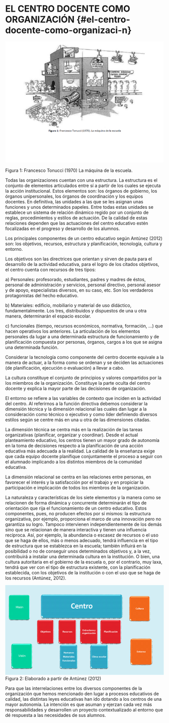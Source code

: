 # EL CENTRO DOCENTE COMO ORGANIZACIÓN {#el-centro-docente-como-organizaci-n}

![](/images/image4.png)

Figura 1: Francesco Tonucci (1970) La máquina de la escuela.

Todas las organizaciones cuentan con una estructura. La estructura es el conjunto de elementos articulados entre sí a partir de los cuales se ejecuta la acción institucional. Estos elementos son: los órganos de gobierno, los órganos unipersonales, los órganos de coordinación y los equipos docentes. En definitiva, las unidades a las que se les asignan unas funciones y unos determinados papeles. Entre todas estas unidades se establece un sistema de relación dinámico regido por un conjunto de reglas, procedimientos y estilos de actuación. De la calidad de estas relaciones dependen que las actuaciones del centro educativo estén focalizadas en el progreso y desarrollo de los alumnos.

Los principales componentes de un centro educativo  según Antúnez (2012) son: los objetivos, recursos, estructura y planificación, tecnología, cultura y entorno.

Los objetivos son las directrices que orientan y sirven de pauta para el desarrollo de la actividad educativa, para el logro de los citados objetivos, el centro cuenta con recursos de tres tipos:

a) Personales: profesorado, estudiantes, padres y madres de éstos, personal de administración y servicios, personal directivo, personal asesor y de apoyo, especialistas diversos, en su caso, etc. Son los verdaderos  protagonistas del hecho educativo.

 b) Materiales: edificio, mobiliario y material de uso didáctico, fundamentalmente. Los tres, distribuidos y dispuestos de una u otra manera, determinarán el espacio escolar.

c) funcionales (tiempo, recursos económicos, normativa, formación, …) que hacen operativos los anteriores. La articulación de los elementos personales da lugar a una determinada estructura de funcionamiento y de planificación compuesta por personas, órganos, cargos a los que se asigna una determinada función.

Considerar la tecnología como componente del centro docente equivale a la manera de actuar, a la forma como se ordenan y se deciden las actuaciones (de planificación, ejecución o evaluación) a llevar a cabo.

La cultura constituye el conjunto de principios y valores compartidos por la los miembros de la organización. Constituye la parte oculta del centro docente y explica la mayor parte de las decisiones de organización.

El entorno se refiere a las variables de contexto que inciden en la actividad del centro. Al referirnos a la función directiva debemos considerar la dimensión técnica y la dimensión relacional las cuales dan lugar a la consideración como técnico o ejecutivo y como líder definiendo diversos estilos según se centre más en una u otra de las dimensiones citadas.

La dimensión técnica se centra más en la realización de las tareas organizativas (planificar, organizar y coordinar). Desde el actual planteamiento educativo, los centros tienen un mayor grado de autonomía en la toma de decisiones respecto a la planificación de una acción educativa más adecuada a la realidad. La calidad de la enseñanza exige que cada equipo docente planifique conjuntamente el proceso a seguir con el alumnado implicando a los distintos miembros de la comunidad educativa.

La dimensión relacional se centra en las relaciones entre personas, en favorecer el interés y la satisfacción por el trabajo y en propiciar la participación e implicación de todos los miembros de la organización.

La naturaleza y características de los siete elementos y la manera como se relacionen de forma dinámica y concurrente determinarán el tipo de orientación que rija el funcionamiento de un centro educativo. Estos componentes, pues, no producen efectos por sí mismos: la estructura organizativa, por ejemplo, proporciona el marco de una innovación pero no garantiza su logro. Tampoco intervienen independientemente de los demás sino que se relacionan de manera interactiva y tienen una influencia recíproca. Así, por ejemplo, la abundancia o escasez de recursos o el uso que se haga de ellos, más o menos adecuado, tendrá influencia en el tipo de estructura que se establezca en la escuela; también influirá en la posibilidad o no de conseguir unos determinados objetivos y, a la vez, contribuirá a instalar una determinada cultura en la institución. O bien, una cultura autoritaria en el gobierno de la escuela o, por el contrario, muy laxa, tendrá que ver con el tipo de estructura existente, con la planificación establecida, con los objetivos de la institución o con el uso que se haga de los recursos (Antúnez, 2012).

![Figura 2: Elaborado a partir de Antúnez (2012)](/images/image1.png)
Figura 2: Elaborado a partir de Antúnez (2012)

Para que las interrelaciones entre los diversos componentes de la organización que hemos mencionado den lugar a procesos educativos de calidad, las distintas leyes educativas han ido dotando a los centros de una mayor autonomía. La intención es que asuman y ejerzan cada vez más responsabilidades y desarrollen un proyecto contextualizado al entorno que dé respuesta a las necesidades de sus alumnos.